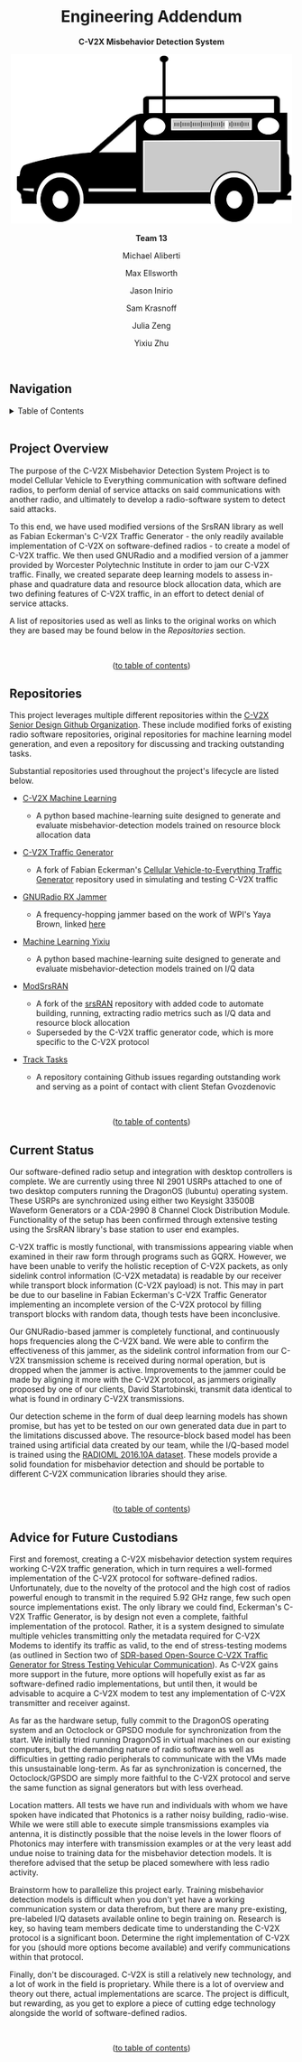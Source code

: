 <h1 align="center">Engineering Addendum</h1>

<p align="center"><b>C-V2X Misbehavior Detection System</b></p>
<p align="center"><img src="images/LOGO.png" width=500 height=300></p>
<p align="center"><b>Team 13</b></p>
<p align="center">Michael Aliberti</p>
<p align="center">Max Ellsworth</p>
<p align="center">Jason  Inirio</p>
<p align="center">Sam Krasnoff</p>
<p align="center">Julia Zeng</p>
<p align="center">Yixiu Zhu</p>

<br/>


## Navigation

<!-- TABLE OF CONTENTS -->
<details>
  <summary>Table of Contents</summary>
  <ol>
    <li>
      <a href="#engineering-addendum">Title</a>
    </li>
    <li>
      <a href="#project-overview">Project Overview</a>
    </li>
    <li>
      <a href="#repositories">Repositories</a>
    </li>
    <li>
      <a href="#current-status">Current Status</a>
    </li>
    <li>
      <a href="#advice-for-future-custodians">Advice for Future Custodians</a>
    </li>
  </ol>
</details>

<br/>


## Project Overview

The purpose of the C-V2X Misbehavior Detection System Project is to model Cellular Vehicle to Everything communication with software defined radios, to perform denial of service attacks on said communications with another radio, and ultimately to develop a radio-software system to detect said attacks.

To this end, we have used modified versions of the SrsRAN library as well as Fabian Eckerman's C-V2X Traffic Generator - the only readily available implementation of C-V2X on software-defined radios - to create a model of C-V2X traffic. We then used GNURadio and a modified version of a jammer provided by Worcester Polytechnic Institute in order to jam our C-V2X traffic. Finally, we created separate deep learning models to assess in-phase and quadrature data and resource block allocation data, which are two defining features of C-V2X traffic, in an effort to detect denial of service attacks.

A list of repositories used as well as links to the original works on which they are based may be found below in the <i>Repositories</i> section.

<br/>
<p align="center">(<a href="#navigation">to table of contents</a>)</p>


## Repositories

This project leverages multiple different repositories within the <a href="https://github.com/C-V2X-Senior-Design">C-V2X Senior Design Github Organization</a>. These include modified forks of existing radio software repositories, original repositories for machine learning model generation, and even a repository for discussing and tracking outstanding tasks.

Substantial repositories used throughout the project's lifecycle are listed below.

* <a href="https://github.com/C-V2X-Senior-Design/CV2X_MachineLearning">C-V2X Machine Learning</a>
  * A python based machine-learning suite designed to generate and evaluate misbehavior-detection models trained on resource block allocation data

* <a href="https://github.com/C-V2X-Senior-Design/cv2x-traffic-generator">C-V2X Traffic Generator</a>
  * A fork of Fabian Eckerman's <a href="https://github.com/FabianEckermann/cv2x-traffic-generator">Cellular Vehicle-to-Everything Traffic Generator</a> repository used in simulating and testing C-V2X traffic

* <a href="https://github.com/C-V2X-Senior-Design/gnuradioRX-Jamming">GNURadio RX Jammer</a>
  * A frequency-hopping jammer based on the work of WPI's Yaya Brown, linked <a href="https://digital.wpi.edu/concern/student_works/hm50tv580?locale=en">here</a>

* <a href="https://github.com/C-V2X-Senior-Design/MachineLearning_Yixiu">Machine Learning Yixiu</a>
  * A python based machine-learning suite designed to generate and evaluate misbehavior-detection models trained on I/Q data

* <a href="https://github.com/C-V2X-Senior-Design/modSrsRAN">ModSrsRAN</a>
  * A fork of the <a href="https://github.com/srsran/srsRAN">srsRAN</a> repository with added code to automate building, running, extracting radio metrics such as I/Q data and resource block allocation
  * Superseded by the C-V2X traffic generator code, which is more specific to the C-V2X protocol

* <a href="https://github.com/C-V2X-Senior-Design/TrackTasks">Track Tasks</a>
  * A repository containing Github issues regarding outstanding work and serving as a point of contact with client Stefan Gvozdenovic

<br/>
<p align="center">(<a href="#navigation">to table of contents</a>)</p>


## Current Status

Our software-defined radio setup and integration with desktop controllers is complete. We are currently using three NI 2901 USRPs attached to one of two desktop computers running the DragonOS (lubuntu) operating system. These USRPs are synchronized using either two Keysight 33500B Waveform Generators or a CDA-2990 8 Channel Clock Distribution Module. Functionality of the setup has been confirmed through extensive testing using the SrsRAN library's base station to user end examples.

C-V2X traffic is mostly functional, with transmissions appearing viable when examined in their raw form through programs such as GQRX. However, we have been unable to verify the holistic reception of C-V2X packets, as only sidelink control information (C-V2X metadata) is readable by our receiver while transport block information (C-V2X payload) is not. This may in part be due to our baseline in Fabian Eckerman's C-V2X Traffic Generator implementing an incomplete version of the C-V2X protocol by filling transport blocks with random data, though tests have been inconclusive.

Our GNURadio-based jammer is completely functional, and continuously hops frequencies along the C-V2X band. We were able to confirm the effectiveness of this jammer, as the sidelink control information from our C-V2X transmission scheme is received during normal operation, but is dropped when the jammer is active. Improvements to the jammer could be made by aligning it more with the C-V2X protocol, as jammers originally proposed by one of our clients, David Startobinski, transmit data identical to what is found in ordinary C-V2X transmissions.

Our detection scheme in the form of dual deep learning models has shown promise, but has yet to be tested on our own generated data due in part to the limitations discussed above. The resource-block based model has been trained using artificial data created by our team, while the I/Q-based model is trained using the <a href="https://www.deepsig.ai/datasets">RADIOML 2016.10A dataset</a>. These models provide a solid foundation for misbehavior detection and should be portable to different C-V2X communication libraries should they arise.

<br/>
<p align="center">(<a href="#navigation">to table of contents</a>)</p>


## Advice for Future Custodians

First and foremost, creating a C-V2X misbehavior detection system requires working C-V2X traffic generation, which in turn requires a well-formed implementation of the C-V2X protocol for software-defined radios. Unfortunately, due to the novelty of the protocol and the high cost of radios powerful enough to transmit in the required 5.92 GHz range, few such open source implementations exist. The only library we could find, Eckerman's C-V2X Traffic Generator, is by design not even a complete, faithful implementation of the protocol. Rather, it is a system designed to simulate multiple vehicles transmitting only the metadata required for C-V2X Modems to identify its traffic as valid, to the end of stress-testing modems (as outlined in Section two of <a href="https://ieeexplore.ieee.org/abstract/document/9449043">SDR-based Open-Source C-V2X Traffic Generator for Stress Testing Vehicular Communication</a>). As C-V2X gains more support in the future, more options will hopefully exist as far as software-defined radio implementations, but until then, it would be advisable to acquire a C-V2X modem to test any implementation of C-V2X transmitter and receiver against.

As far as the hardware setup, fully commit to the DragonOS operating system and an Octoclock or GPSDO module for synchronization from the start. We initially tried running DragonOS in virtual machines on our existing computers, but the demanding nature of radio software as well as difficulties in getting radio peripherals to communicate with the VMs made this unsustainable long-term. As far as synchronization is concerned, the Octoclock/GPSDO are simply more faithful to the C-V2X protocol and serve the same function as signal generators but with less overhead.

Location matters. All tests we have run and individuals with whom we have spoken have indicated that Photonics is a rather noisy building, radio-wise. While we were still able to execute simple transmissions examples via antenna, it is distinctly possible that the noise levels in the lower floors of Photonics may interfere with transmission examples or at the very least add undue noise to training data for the misbehavior detection models. It is therefore advised that the setup be placed somewhere with less radio activity.

Brainstorm how to parallelize this project early. Training misbehavior detection models is difficult when you don't yet have a working communication system or data therefrom, but there are many pre-existing, pre-labeled I/Q datasets available online to begin training on. Research is key, so having team members dedicate time to understanding the C-V2X protocol is a significant boon. Determine the right implementation of C-V2X for you (should more options become available) and verify communications within that protocol.

Finally, don't be discouraged. C-V2X is still a relatively new technology, and a lot of work in the field is proprietary. While there is a lot of overview and theory out there, actual implementations are scarce. The project is difficult, but rewarding, as you get to explore a piece of cutting edge technology alongside the world of software-defined radios. 

<br/>
<p align="center">(<a href="#navigation">to table of contents</a>)</p>

